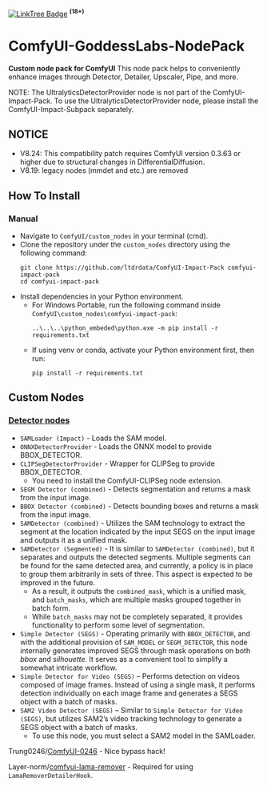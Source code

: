 [![LinkTree Badge](https://img.shields.io/badge/linktree-39E09B?style=for-the-badge&logo=linktree&logoColor=white)](https://linktr.ee/goddessofai) <sup>**(18+)**</sup>

# ComfyUI-GoddessLabs-NodePack

**Custom node pack for ComfyUI**
This node pack helps to conveniently enhance images through Detector, Detailer, Upscaler, Pipe, and more.

NOTE: The UltralyticsDetectorProvider node is not part of the ComfyUI-Impact-Pack. To use the UltralyticsDetectorProvider node, please install the ComfyUI-Impact-Subpack separately.

## NOTICE 
* V8.24: This compatibility patch requires ComfyUI version 0.3.63 or higher due to structural changes in DifferentialDiffusion.
* V8.19: legacy nodes (mmdet and etc.) are removed



## How To Install

### **Manual**
* Navigate to `ComfyUI/custom_nodes` in your terminal (cmd).
* Clone the repository under the `custom_nodes` directory using the following command:
  ```
  git clone https://github.com/ltdrdata/ComfyUI-Impact-Pack comfyui-impact-pack
  cd comfyui-impact-pack
  ```
* Install dependencies in your Python environment.
    * For Windows Portable, run the following command inside `ComfyUI\custom_nodes\comfyui-impact-pack`:
        ```
        ..\..\..\python_embeded\python.exe -m pip install -r requirements.txt
        ```
    * If using venv or conda, activate your Python environment first, then run:
        ```
        pip install -r requirements.txt

## Custom Nodes
### [Detector nodes](https://github.com/ltdrdata/ComfyUI-extension-tutorials/blob/Main/ComfyUI-Impact-Pack/tutorial/detectors.md)
  * `SAMLoader (Impact)` - Loads the SAM model.
  * `ONNXDetectorProvider` - Loads the ONNX model to provide BBOX_DETECTOR.
  * `CLIPSegDetectorProvider` - Wrapper for CLIPSeg to provide BBOX_DETECTOR.
    * You need to install the ComfyUI-CLIPSeg node extension.
  * `SEGM Detector (combined)` - Detects segmentation and returns a mask from the input image.
  * `BBOX Detector (combined)` - Detects bounding boxes and returns a mask from the input image.
  * `SAMDetector (combined)` - Utilizes the SAM technology to extract the segment at the location indicated by the input SEGS on the input image and outputs it as a unified mask.
  * `SAMDetector (Segmented)` - It is similar to `SAMDetector (combined)`, but it separates and outputs the detected segments. Multiple segments can be found for the same detected area, and currently, a policy is in place to group them arbitrarily in sets of three. This aspect is expected to be improved in the future.
    * As a result, it outputs the `combined_mask`, which is a unified mask, and `batch_masks`, which are multiple masks grouped together in batch form.
    * While `batch_masks` may not be completely separated, it provides functionality to perform some level of segmentation.
  * `Simple Detector (SEGS)` - Operating primarily with `BBOX_DETECTOR`, and with the additional provision of `SAM_MODEL` or `SEGM_DETECTOR`, this node internally generates improved SEGS through mask operations on both *bbox* and *silhouette*. It serves as a convenient tool to simplify a somewhat intricate workflow.
  * `Simple Detector for Video (SEGS)` – Performs detection on videos composed of image frames. Instead of using a single mask, it performs detection individually on each image frame and generates a SEGS object with a batch of masks. 
  * `SAM2 Video Detector (SEGS)` – Similar to `Simple Detector for Video (SEGS)`, but utilizes SAM2’s video tracking technology to generate a SEGS object with a batch of masks. 
      * To use this node, you must select a SAM2 model in the SAMLoader.


Trung0246/[ComfyUI-0246](https://github.com/Trung0246/ComfyUI-0246) - Nice bypass hack!

Layer-norm/[comfyui-lama-remover](https://github.com/Layer-norm/comfyui-lama-remover) - Required for using `LamaRemoverDetailerHook`.
